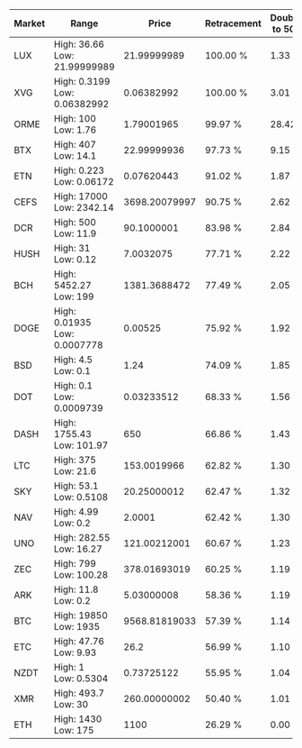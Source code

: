 | Market | Range | Price| Retracement | Doubles to 50% |
| --- | --- | --- | --- | --- |
| LUX | High: 36.66<br />Low: 21.99999989 | 21.99999989 | 100.00 % | 1.33 |
| XVG | High: 0.3199<br />Low: 0.06382992 | 0.06382992 | 100.00 % | 3.01 |
| ORME | High: 100<br />Low: 1.76 | 1.79001965 | 99.97 % | 28.42 |
| BTX | High: 407<br />Low: 14.1 | 22.99999936 | 97.73 % | 9.15 |
| ETN | High: 0.223<br />Low: 0.06172 | 0.07620443 | 91.02 % | 1.87 |
| CEFS | High: 17000<br />Low: 2342.14 | 3698.20079997 | 90.75 % | 2.62 |
| DCR | High: 500<br />Low: 11.9 | 90.1000001 | 83.98 % | 2.84 |
| HUSH | High: 31<br />Low: 0.12 | 7.0032075 | 77.71 % | 2.22 |
| BCH | High: 5452.27<br />Low: 199 | 1381.3688472 | 77.49 % | 2.05 |
| DOGE | High: 0.01935<br />Low: 0.0007778 | 0.00525 | 75.92 % | 1.92 |
| BSD | High: 4.5<br />Low: 0.1 | 1.24 | 74.09 % | 1.85 |
| DOT | High: 0.1<br />Low: 0.0009739 | 0.03233512 | 68.33 % | 1.56 |
| DASH | High: 1755.43<br />Low: 101.97 | 650 | 66.86 % | 1.43 |
| LTC | High: 375<br />Low: 21.6 | 153.0019966 | 62.82 % | 1.30 |
| SKY | High: 53.1<br />Low: 0.5108 | 20.25000012 | 62.47 % | 1.32 |
| NAV | High: 4.99<br />Low: 0.2 | 2.0001 | 62.42 % | 1.30 |
| UNO | High: 282.55<br />Low: 16.27 | 121.00212001 | 60.67 % | 1.23 |
| ZEC | High: 799<br />Low: 100.28 | 378.01693019 | 60.25 % | 1.19 |
| ARK | High: 11.8<br />Low: 0.2 | 5.03000008 | 58.36 % | 1.19 |
| BTC | High: 19850<br />Low: 1935 | 9568.81819033 | 57.39 % | 1.14 |
| ETC | High: 47.76<br />Low: 9.93 | 26.2 | 56.99 % | 1.10 |
| NZDT | High: 1<br />Low: 0.5304 | 0.73725122 | 55.95 % | 1.04 |
| XMR | High: 493.7<br />Low: 30 | 260.00000002 | 50.40 % | 1.01 |
| ETH | High: 1430<br />Low: 175 | 1100 | 26.29 % | 0.00 |
